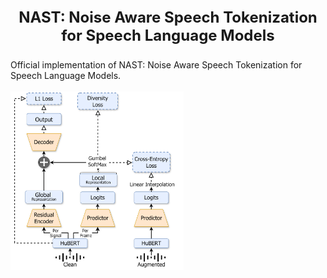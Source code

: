 <p align="center" style="font-size: 24px;"><strong>NAST: Noise Aware Speech Tokenization for Speech Language Models</strong></p>
Official implementation of NAST: Noise Aware Speech Tokenization for Speech Language Models. <br><br>
<img src="diagram.png" alt="diagram" style="width:55%;height:auto;"/>


